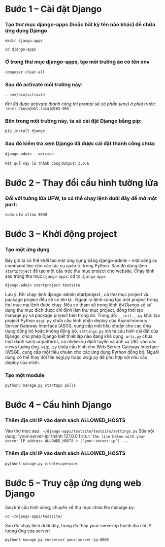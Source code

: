 # Bước 1 – Cài đặt Django

### Tạo thư mục django-apps (hoặc bất kỳ tên nào khác) để chứa ứng dụng Django
```
mkdir django-apps
```
```
cd django-apps
```
### Ở trong thư mục django-apps, tạo môi trường ảo có tên env
```
composer clear-all
```
### Sau đó activate môi trường này:
```
. env/bin/activate
```
*Khi đã được activate thành công thì prompt sẽ có phần (env) ở phía trước:*
`(env) danva@aht.local@CAS-065`

### Bên trong môi trường này, ta sẽ cài đặt Django bằng pip:
```
pip install django
```
### Sau đó kiểm tra xem Django đã được cài đặt thành công chưa:
```
django-admin --version
```
`kết quả vậy là thành công`
`Output:`
`3.0.6`


# Bước 2 – Thay đổi cấu hình tường lửa

### Đối với tường lửa UFW, ta có thể chạy lệnh dưới đây để mở một port:
```
sudo ufw allow 8000
```

# Bước 3 – Khởi động project

### Tạo một ứng dụng
Bây giờ ta có thể khởi tạo một ứng dụng bằng django-admin – một công cụ command line cho các tác vụ quản trị trong Python. Sau đó dùng lệnh `startproject` để tạo một cấu trúc thư mục project cho website.
Chạy lệnh sau trong thư mục `django-apps`:
cd to `django-apps`
```
django-admin startproject testsite
```
Lưu ý: Khi chạy lệnh django-admin startproject <projectname>, cả thư mục project và package project đều sẽ có tên là <projectname>. Ngoài ra lệnh cũng tạo một project trong thư mục mà lệnh được chạy. Nếu có tham số <destination> trong lệnh thì Django sẽ sử dụng thư mục đích được chỉ định làm thư mục project, đồng thời tạo manage.py và package project bên trong đó.
Trong đó:
    `__init__.py` khởi tạo project Python
    `asgi.py` chứa cấu hình phần deploy của Asynchronous Server Gateway Interface (ASGI), cung cấp một tiêu chuẩn cho các ứng dụng đồng bộ hoặc không đồng bộ.
    `settings.py` mô tả cấu hình cài đặt của Django, cho phép Django biết thiết lập nào đang khả dụng.
    `urls.py` chứa một danh sách urlpatterns, có nhiệm vụ định tuyến và ánh xạ URL vào các views tương ứng.
    `wsgi.py` chứa cấu hình cho Web Server Gateway Interface (WSGI), cung cấp một tiêu chuẩn cho các ứng dụng Python đồng bộ.
    Người dùng có thể thay đổi file asgi.py hoặc wsgi.py để phù hợp với nhu cầu deploy của mình.

### Tạo một module
```
python3 manage.py startapp polls
```

# Bước 4 – Cấu hình Django

### Thêm địa chỉ IP vào danh sách ALLOWED_HOSTS
Vào thư mục sau ` ~/django-apps/testsite/testsite/settings.py`
Sửa nội dung:
'your-server-ip' thành 127.0.0.1
`Edit the line below with your server IP address
ALLOWED_HOSTS = ['your-server-ip']
...`

### Thêm địa chỉ IP vào danh sách ALLOWED_HOSTS
```
python3 manage.py createsuperuser
```
# Bước 5 – Truy cập ứng dụng web Django

Sau khi cấu hình xong, chuyển về thư mục chứa file manage.py:
```
cd ~/django-apps/testsite/
```
Sau đó chạy lệnh dưới đây, trong đó thay your-server-ip thành địa chỉ IP tương ứng của server:
```
python3 manage.py runserver your-server-ip:8000
```